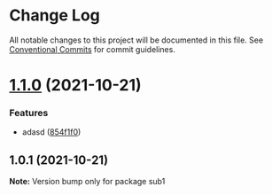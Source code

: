 # Change Log

All notable changes to this project will be documented in this file.
See [Conventional Commits](https://conventionalcommits.org) for commit guidelines.

# [1.1.0](https://github.com/sarimjkhan/lernatraining/compare/sub1@1.0.1...sub1@1.1.0) (2021-10-21)


### Features

* adasd ([854f1f0](https://github.com/sarimjkhan/lernatraining/commit/854f1f0915048cdb520695ca492fe5592807a8c7))





## 1.0.1 (2021-10-21)

**Note:** Version bump only for package sub1
